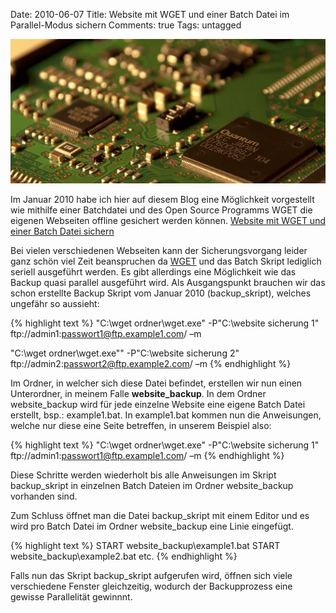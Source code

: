 Date: 2010-06-07
Title: Website mit WGET und einer Batch Datei im Parallel-Modus sichern
Comments: true
Tags: untagged

<img alt="festplatte" src="/assets/images/festplatte.jpg" />
<p>Im Januar 2010 habe ich hier auf diesem Blog eine Möglichkeit vorgestellt wie mithilfe einer Batchdatei und des Open
    Source Programms WGET die eigenen Webseiten offline gesichert werden können. <a
        href="https://philippkueng.ch/post/Webspace-mit-WGET-und-einer-Batch-Datei-sichern.aspx">Website mit WGET und
        einer Batch Datei sichern</a></p>
<p>Bei vielen verschiedenen Webseiten kann der Sicherungsvorgang leider ganz schön viel Zeit beanspruchen da <a
        href="https://www.gnu.org/software/wget/">WGET</a> und das Batch Skript lediglich seriell ausgeführt werden. Es
    gibt allerdings eine Möglichkeit wie das Backup quasi parallel ausgeführt wird. Als Ausgangspunkt brauchen wir das
    schon erstellte Backup Skript vom Januar 2010 (backup_skript), welches ungefähr so aussieht:</p>

{% highlight text %}
"C:\wget ordner\wget.exe" -P"C:\website sicherung 1"
ftp://admin1:passwort1@ftp.example1.com/ –m

"C:\wget ordner\wget.exe"" -P"C:\website sicherung 2"
ftp://admin2:passwort2@ftp.example2.com/ –m
{% endhighlight %}

<p>Im Ordner, in welcher sich diese Datei befindet, erstellen wir nun einen Unterordner, in meinem Falle
    <strong>website_backup</strong>. In dem Ordner website_backup wird für jede einzelne Website eine eigene Batch Datei
    erstellt, bsp.: example1.bat. In example1.bat kommen nun die Anweisungen, welche nur diese eine Seite betreffen, in
    unserem Beispiel also:</p>

{% highlight text %}
"C:\wget ordner\wget.exe" -P"C:\website sicherung 1"
ftp://admin1:passwort1@ftp.example1.com/ –m
{% endhighlight %}

<p>Diese Schritte werden wiederholt bis alle Anweisungen im Skript backup_skript in einzelnen Batch Dateien im Ordner
    website_backup vorhanden sind.</p>
<p>Zum Schluss öffnet man die Datei backup_skript mit einem Editor und es wird pro Batch Datei im Ordner website_backup
    eine Linie eingefügt. </p>

{% highlight text %}
START website_backup\example1.bat
START website_backup\example2.bat
etc.
{% endhighlight %}

<p>Falls nun das Skript backup_skript aufgerufen wird, öffnen sich viele verschiedene Fenster gleichzeitig, wodurch der
    Backupprozess eine gewisse Parallelität gewinnnt.</p>
